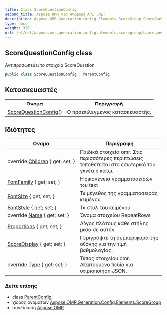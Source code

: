 ```yaml
---
title: Class ScoreQuestionConfig
second_title: Aspose.OMR για Αναφορά API .NET
description: Aspose.OMR.Generation.Config.Elements.ScoreGroup.ScoreQuestionConfig τάξη. Αντιπροσωπεύει το στοιχείο ScoreQuestion
type: docs
weight: 320
url: /el/net/aspose.omr.generation.config.elements.scoregroup/scorequestionconfig/
---
```

## ScoreQuestionConfig class

Αντιπροσωπεύει το στοιχείο ScoreQuestion

```csharp
public class ScoreQuestionConfig : ParentConfig
```

## Κατασκευαστές

| Ονομα | Περιγραφή |
| --- | --- |
| [ScoreQuestionConfig](scorequestionconfig/)() | Ο προεπιλεγμένος κατασκευαστής. |

## Ιδιότητες

| Ονομα | Περιγραφή |
| --- | --- |
| override [Children](../../aspose.omr.generation.config.elements.scoregroup/scorequestionconfig/children/) { get; set; } | Παιδικά στοιχεία omr. Στις περισσότερες περιπτώσεις τοποθετείται στο εσωτερικό του γονέα ή κάτω. |
| [FontFamily](../../aspose.omr.generation.config.elements.scoregroup/scorequestionconfig/fontfamily/) { get; set; } | Η οικογένεια γραμματοσειρών του text |
| [FontSize](../../aspose.omr.generation.config.elements.scoregroup/scorequestionconfig/fontsize/) { get; set; } | Το μέγεθος της γραμματοσειράς κειμένου |
| [FontStyle](../../aspose.omr.generation.config.elements.scoregroup/scorequestionconfig/fontstyle/) { get; set; } | Το στυλ του κειμένου |
| override [Name](../../aspose.omr.generation.config.elements.scoregroup/scorequestionconfig/name/) { get; set; } | Όνομα στοιχείου RepeatRows |
| [Proportions](../../aspose.omr.generation.config.elements.scoregroup/scorequestionconfig/proportions/) { get; set; } | Λόγος πλάτους κάθε στήλης μέσα σε αυτήν |
| [ScoreDisplay](../../aspose.omr.generation.config.elements.scoregroup/scorequestionconfig/scoredisplay/) { get; set; } | Περιγράψτε τη συμπεριφορά της οθόνης για την τιμή βαθμολογίας. |
| override [Type](../../aspose.omr.generation.config.elements.scoregroup/scorequestionconfig/type/) { get; set; } | Τύπος στοιχείου omr. Απαιτούμενο πεδίο για σειριοποίηση JSON. |

### Δείτε επίσης

* class [ParentConfig](../../aspose.omr.generation.config/parentconfig/)
* χώρος ονομάτων [Aspose.OMR.Generation.Config.Elements.ScoreGroup](../../aspose.omr.generation.config.elements.scoregroup/)
* συνέλευση [Aspose.OMR](../../)


